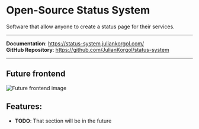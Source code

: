 # Open-Source Status System

Software that allow anyone to create a status page for their services.

---

**Documentation**: <a href="https://status-system.juliankorgol.com/" target="_blank">https://status-system.juliankorgol.com/</a> <br>
**GitHub Repository**: <a href="https://github.com/JulianKorgol/status-system" target="_blank">https://github.com/JulianKorgol/status-system</a>

---

## Future frontend
![Future frontend image](https://status-system.juliankorgol.com/img/2024-09-24_future_frontend.png)

## Features:

* **TODO**: That section will be in the future
